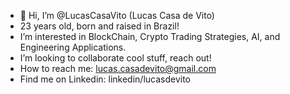- 👋 Hi, I’m @LucasCasaVito (Lucas Casa de Vito)
- 23 years old, born and raised in Brazil!
- I’m interested in BlockChain, Crypto Trading Strategies, AI, and Engineering Applications.
- I’m looking to collaborate cool stuff, reach out!
- How to reach me: lucas.casadevito@gmail.com
- Find me on Linkedin: linkedin/lucasdevito

<!---
LucasCasaVito/LucasCasaVito is a ✨ special ✨ repository because its `README.md` (this file) appears on your GitHub profile.
You can click the Preview link to take a look at your changes.
--->

